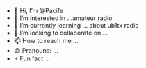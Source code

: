 - 👋 Hi, I’m @Pacife
- 👀 I’m interested in ...amateur radio
- 🌱 I’m currently learning ... about ub1tx radio
- 💞️ I’m looking to collaborate on ...
- 📫 How to reach me ...
- 😄 Pronouns: ...
- ⚡ Fun fact: ...

<!---
Pacife/Pacife is a ✨ special ✨ repository because its `README.md` (this file) appears on your GitHub profile.
You can click the Preview link to take a look at your changes.
--->
